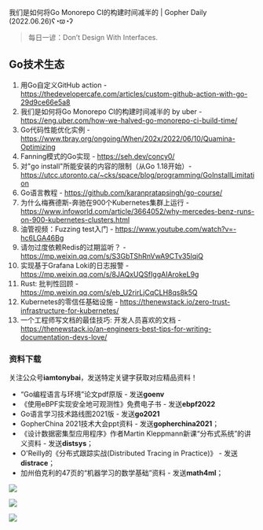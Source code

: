 我们是如何将Go Monorepo CI的构建时间减半的 | Gopher Daily (2022.06.26)ʕ◔ϖ◔ʔ

>每日一谚：Don’t Design With Interfaces.

## Go技术生态

1. 用Go自定义GitHub action - https://thedevelopercafe.com/articles/custom-github-action-with-go-29d9ce66e5a8
2. 我们是如何将Go Monorepo CI的构建时间减半的 by uber - https://eng.uber.com/how-we-halved-go-monorepo-ci-build-time/
3. Go代码性能优化实例 - https://www.tbray.org/ongoing/When/202x/2022/06/10/Quamina-Optimizing
4. Fanning模式的Go实现 - https://seh.dev/concy0/
5. 对"go install"所能安装的内容的限制（从Go 1.18开始）- https://utcc.utoronto.ca/~cks/space/blog/programming/GoInstallLimitation
6. Go语言教程 - https://github.com/karanpratapsingh/go-course/
7. 为什么梅赛德斯-奔驰在900个Kubernetes集群上运行 - https://www.infoworld.com/article/3664052/why-mercedes-benz-runs-on-900-kubernetes-clusters.html
8. 油管视频：Fuzzing test入门 - https://www.youtube.com/watch?v=-hc6LGA46Bg
9. 请勿过度依赖Redis的过期监听？ - https://mp.weixin.qq.com/s/S3GbTShRnVwA9CTv35lqiQ
10. 实现基于Grafana Loki的日志报警 - https://mp.weixin.qq.com/s/8JAQxUQSfIggAIArokeL9g
11. Rust: 批判性回顾 - https://mp.weixin.qq.com/s/eb_U2rirLjCqCLH8qs8k5Q
12. Kubernetes的零信任基础设施 - https://thenewstack.io/zero-trust-infrastructure-for-kubernetes/
13. 一个工程师写文档的最佳技巧: 开发人员喜欢的文档 - https://thenewstack.io/an-engineers-best-tips-for-writing-documentation-devs-love/

### 资料下载

关注公众号**iamtonybai**，发送特定关键字获取对应精品资料！

* “Go编程语言与环境”论文pdf原版 - 发送**goenv**
* 《使用eBPF实现安全地可观测性》免费电子书 - 发送**ebpf2022**
* Go语言学习技术路线图2021版 - 发送**go2021**
* GopherChina 2021技术大会ppt资料 - 发送**gopherchina2021**；
* 《设计数据密集型应用程序》作者Martin Kleppmann新课“分布式系统”的讲义资料 - 发送**distsys**；
* O'Reilly的《分布式跟踪实战(Distributed Tracing in Practice)》 - 发送**distrace**；
* 加州伯克利的47页的“机器学习的数学基础”资料 - 发送**math4ml**；

![](https://mmbiz.qpic.cn/mmbiz_png/cH6WzfQ94mb54jsFJZ3Knmz8obUsf3PBShthmdSw5E01TcYmUReGkj0BWpxHak1HlnlzHvLmKax53YSGr7aNlA/0?wx_fmt=png)

![](https://mmbiz.qpic.cn/mmbiz_png/cH6WzfQ94mZsOgPXTXZgWiaE03ib9r9WFJXC6xJCA5Y6VSesOZqlGxYfODibvR7UPGxiaM7SZZNQZkRtggPXEfBdwQ/0?wx_fmt=png)

![](https://mmbiz.qpic.cn/mmbiz_png/cH6WzfQ94mb54jsFJZ3Knmz8obUsf3PBrSoqeMvoWCticN2cpU64fJ0FYQdXJhP7ia7WRh8628uOAsQYeE2NibRRw/0?wx_fmt=png)

